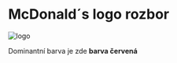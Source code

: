 # McDonald´s logo rozbor

![logo](https://1000logos.net/wp-content/uploads/2017/03/McDonalds-logo.png)  

Dominantní barva je zde **barva červená**


